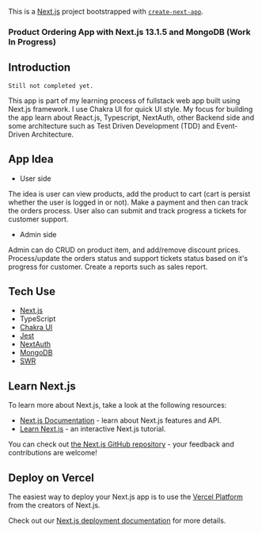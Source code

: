 This is a [Next.js](https://nextjs.org/) project bootstrapped with [`create-next-app`](https://github.com/vercel/next.js/tree/canary/packages/create-next-app).

### Product Ordering App with Next.js 13.1.5 and MongoDB (Work In Progress)

## Introduction

`Still not completed yet.`

This app is part of my learning process of fullstack web app built using Next.js framework.
I use Chakra UI for quick UI style. My focus for building the app learn about React.js, Typescript, NextAuth, other Backend side and some architecture such as Test Driven Development (TDD) and Event-Driven Architecture.

## App Idea

- User side

The idea is user can view products, add the product to cart (cart is persist whether the user is logged in or not). Make a payment and then can track the orders process. User also can submit and track progress a tickets for customer support.

- Admin side

Admin can do CRUD on product item, and add/remove discount prices. Process/update the orders status and support tickets status based on it's progress for customer. Create a reports such as sales report.

## Tech Use

- [Next.js](https://nextjs.org/)
- TypeScript
- [Chakra UI](https://chakra-ui.com/)
- [Jest](https://jestjs.io/)
- [NextAuth](https://next-auth.js.org/)
- [MongoDB](https://www.mongodb.org/)
- [SWR](https://swr.vercel.app/)

## Learn Next.js

To learn more about Next.js, take a look at the following resources:

- [Next.js Documentation](https://nextjs.org/docs) - learn about Next.js features and API.
- [Learn Next.js](https://nextjs.org/learn) - an interactive Next.js tutorial.

You can check out [the Next.js GitHub repository](https://github.com/vercel/next.js/) - your feedback and contributions are welcome!

## Deploy on Vercel

The easiest way to deploy your Next.js app is to use the [Vercel Platform](https://vercel.com/new?utm_medium=default-template&filter=next.js&utm_source=create-next-app&utm_campaign=create-next-app-readme) from the creators of Next.js.

Check out our [Next.js deployment documentation](https://nextjs.org/docs/deployment) for more details.
